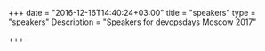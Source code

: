 +++
date = "2016-12-16T14:40:24+03:00"
title = "speakers"
type = "speakers"
Description = "Speakers for devopsdays Moscow 2017"

+++
